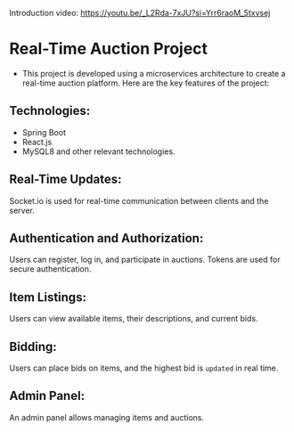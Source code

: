 Introduction video: https://youtu.be/_L2Rda-7xJU?si=Yrr6raoM_5txvsej

# Real-Time Auction Project
- This project is developed using a microservices architecture to create a real-time auction platform. Here are the key features of the project:

## Technologies:
- Spring Boot
- React.js
- MySQL8 and other relevant technologies.
## Real-Time Updates: 
Socket.io is used for real-time communication between clients and the server.
## Authentication and Authorization:
Users can register, log in, and participate in auctions. Tokens are used for secure authentication.
## Item Listings:
Users can view available items, their descriptions, and current bids.
## Bidding:
Users can place bids on items, and the highest bid is `updated` in real time.
## Admin Panel: 
An admin panel allows managing items and auctions.

